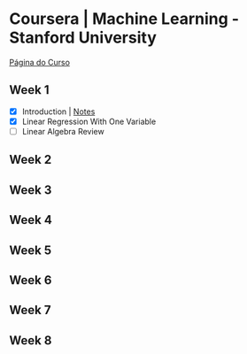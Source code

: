# Coursera | Machine Learning - Stanford University 

[Página do Curso](https://www.coursera.org/learn/machine-learning/home/info)

## Week 1

 - [x] Introduction | [Notes]()
 - [x] Linear Regression With One Variable
 - [ ] Linear Algebra Review

## Week 2

## Week 3

## Week 4

## Week 5

## Week 6

## Week 7

## Week 8
